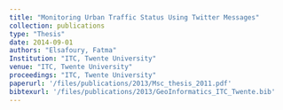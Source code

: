 ```yaml
---
title: "Monitoring Urban Traffic Status Using Twitter Messages"
collection: publications
type: "Thesis"
date: 2014-09-01
authors: "Elsafoury, Fatma"
Institution: "ITC, Twente University"
venue: "ITC, Twente University"
proceedings: "ITC, Twente University"
paperurl: '/files/publications/2013/Msc_thesis_2011.pdf'
bibtexurl: '/files/publications/2013/GeoInformatics_ITC_Twente.bib'
---
```

